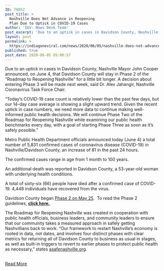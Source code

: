 ```yaml
---
ID: 78852
post_title: >
  Nashville Does Not Advance in Reopening
  Plan Due to Uptick in COVID-19 Cases
author: 'IGV- News Desk Team'
post_excerpt: 'Due to an uptick in cases in Davidson County, Nashville Mayor John Cooper announced, on June 4, that Davidson County will stay in Phase 2 of the “Roadmap to Reopening Nashville” for a little bit longer. A decision about entering Phase 3 will be made next week, said Dr. Alex Jahangir, Nashville Coronavirus Task Force&hellip;'
layout: post
permalink: >
  https://indiagoneviral.com/news/2020/06/05/nashville-does-not-advance-in-reopening-plan-due-to-uptick-in-covid-19-cases/78852/india-gone-viral/
published: true
post_date: 2020-06-05 05:00:57
---
```

<div id="tps_slideContainer_336115"><div>

<p>Due to an uptick in cases in Davidson County, Nashville Mayor John Cooper announced, on June 4, that Davidson County will stay in Phase 2 of the “Roadmap to Reopening Nashville” for a little bit longer. A decision about entering Phase 3 will be made next week, said Dr. Alex Jahangir, Nashville Coronavirus Task Force Chair.</p>
<p>“Today’s COVID-19 case count is relatively lower than the past few days, but our 14-day case average is showing a slight upward trend. Given the recent uptick in case numbers, we need more data to continue making well-informed public health decisions. We will continue Phase Two of the Roadmap for Reopening Nashville while examining our public health benchmarks every day, with a goal of starting Phase Three as soon as it’s safely possible.”</p>
<p>Metro Public Health Department officials announced today (June 4) a total number of 5,831 confirmed cases of coronavirus disease (COVID-19) in Nashville/Davidson County, an increase of 81 in the past 24 hours.</p>
<p>The confirmed cases range in age from 1 month to 100 years.</p>
<p>An additional death was reported in Davidson County, a 53-year-old woman with underlying health conditions.</p>
<p>A total of sixty-six (66) people have died after a confirmed case of COVID-19. 4,448 individuals have recovered from the virus.</p>
<p>Davidson County began <a href="https://rutherfordsource.com/nashville-begin-phase-2-reopening-may-25/" rel="noopener noreferrer" target="_blank">Phase 2 on May 25</a>.  To read the Phase 2 guidelines, <a href="https://rutherfordsource.com/nashville-begin-phase-2-reopening-may-25/" rel="noopener noreferrer" target="_blank"><strong>click here.</strong></a></p>
<p>The Roadmap for Reopening Nashville was created in cooperation with public health officials, business leaders, and community leaders to ensure that our community takes a measured approach in safely getting Nashvillians back to work. “Our framework to restart Nashville’s economy is rooted in data, not dates, and involves four distinct phases with clear metrics for returning all of Davidson County to business as usual in stages, as well as built-in triggers to revert to earlier phases to protect public health as necessary,” states <a href="https://www.asafenashville.org/" rel="noopener noreferrer" target="_blank">asafenashville.org</a>.</p>

</div></div><br/><a href="https://rutherfordsource.com/nashville-does-not-advance-in-reopening-plan-due-to-uptick-in-covid-19-cases/" class="button purchase" rel="nofollow noopener noreferrer" target="_blank">Read More</a>